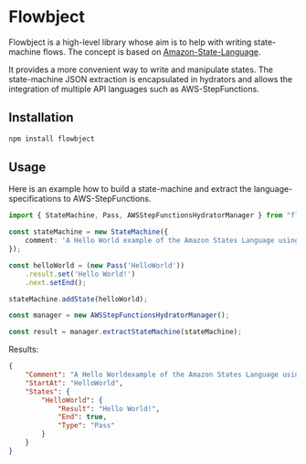 # Flowbject

Flowbject is a high-level library whose aim is to help with writing state-machine flows. The concept is based on [Amazon-State-Language](https://states-language.net/spec.html).

It provides a more convenient way to write and manipulate states. The state-machine JSON extraction is encapsulated in hydrators and allows the integration of multiple API languages such as AWS-StepFunctions.

## Installation

```bash
npm install flowbject
```

## Usage

Here is an example how to build a state-machine and extract the language-specifications to AWS-StepFunctions.

```typescript
import { StateMachine, Pass, AWSStepFunctionsHydratorManager } from "flowbject";

const stateMachine = new StateMachine({
    comment: 'A Hello World example of the Amazon States Language using a Pass state'
});

const helloWorld = (new Pass('HelloWorld'))
    .result.set('Hello World!')
    .next.setEnd();

stateMachine.addState(helloWorld);

const manager = new AWSStepFunctionsHydratorManager();

const result = manager.extractStateMachine(stateMachine);
```

Results:

```json
{
    "Comment": "A Hello Worldexample of the Amazon States Language using a Pass state",
    "StartAt": "HelloWorld",
    "States": {
        "HelloWorld": {
            "Result": "Hello World!",
            "End": true,
            "Type": "Pass"
        }
    }
}
```
